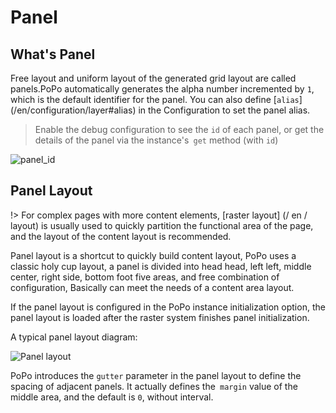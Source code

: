 # Panel

## What's Panel

Free layout and uniform layout of the generated grid layout are called panels.PoPo automatically generates the alpha number incremented by `1`, which is the default identifier for the panel. You can also define [`alias`] (/en/configuration/layer#alias) in the Configuration to set the panel alias.

> Enable the debug configuration to see the `id` of each panel, or get the details of the panel via the instance's` get` method (with `id`)

![panel_id](_images/id.png)

## Panel Layout

!> For complex pages with more content elements, [raster layout] (/ en / layout) is usually used to quickly partition the functional area of the page, and the layout of the content layout is recommended.

Panel layout is a shortcut to quickly build content layout, PoPo uses a classic holy cup layout, a panel is divided into head head, left left, middle center, right side, bottom foot five areas, and free combination of configuration, Basically can meet the needs of a content area layout.

If the panel layout is configured in the PoPo instance initialization option, the panel layout is loaded after the raster system finishes panel initialization.

A typical panel layout diagram:

![Panel layout](_images/panel_layout.png)

PoPo introduces the `gutter` parameter in the panel layout to define the spacing of adjacent panels. It actually defines the` margin` value of the middle area, and the default is `0`, without interval.
